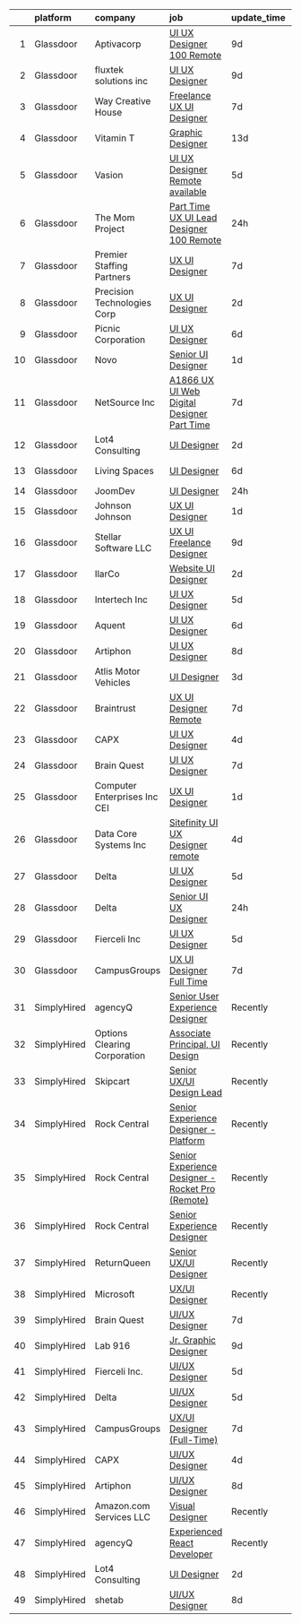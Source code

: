 

|    | platform    | company                         | job                                                                                                                                                                                                                                                                                                                                                                                                                                                                                                                                                                                                                                                                                                                                                                                                                                                                                                                                             | update_time   | location                |
|---:|:------------|:--------------------------------|:------------------------------------------------------------------------------------------------------------------------------------------------------------------------------------------------------------------------------------------------------------------------------------------------------------------------------------------------------------------------------------------------------------------------------------------------------------------------------------------------------------------------------------------------------------------------------------------------------------------------------------------------------------------------------------------------------------------------------------------------------------------------------------------------------------------------------------------------------------------------------------------------------------------------------------------------|:--------------|:------------------------|
|  1 | Glassdoor   | Aptivacorp                      | [UI UX Designer  100  Remote ](https://www.glassdoor.com/partner/jobListing.htm?pos=120&ao=1136043&s=58&guid=00000181b3660271bba1be3871c3ffbc&src=GD_JOB_AD&t=SR&vt=w&ea=1&cs=1_7b55a0ff&cb=1656572216270&jobListingId=1007951932911&jrtk=3-0-1g6pmc0kl28q9001-1g6pmc0ldjrpf800-2f79b49483918679-)                                                                                                                                                                                                                                                                                                                                                                                                                                                                                                                                                                                                                                              | 9d            | Remote                  |
|  2 | Glassdoor   | fluxtek solutions inc           | [UI UX Designer](https://www.glassdoor.com/partner/jobListing.htm?pos=118&ao=1136043&s=58&guid=00000181b3660271bba1be3871c3ffbc&src=GD_JOB_AD&t=SR&vt=w&ea=1&cs=1_1d124aa7&cb=1656572216269&jobListingId=1007951938642&jrtk=3-0-1g6pmc0kl28q9001-1g6pmc0ldjrpf800-bce5c82171eda4bf-)                                                                                                                                                                                                                                                                                                                                                                                                                                                                                                                                                                                                                                                            | 9d            | Remote                  |
|  3 | Glassdoor   | Way Creative House              | [Freelance UX UI Designer](https://www.glassdoor.com/partner/jobListing.htm?pos=117&ao=1136043&s=58&guid=00000181b3660271bba1be3871c3ffbc&src=GD_JOB_AD&t=SR&vt=w&ea=1&cs=1_53ee31d4&cb=1656572216269&jobListingId=1007956757072&jrtk=3-0-1g6pmc0kl28q9001-1g6pmc0ldjrpf800-554062f63bd90771-)                                                                                                                                                                                                                                                                                                                                                                                                                                                                                                                                                                                                                                                  | 7d            | Remote                  |
|  4 | Glassdoor   | Vitamin T                       | [Graphic Designer](https://www.glassdoor.com/partner/jobListing.htm?pos=111&ao=1110586&s=58&guid=00000181b3660271bba1be3871c3ffbc&src=GD_JOB_AD&t=SR&vt=w&cs=1_5d91ef61&cb=1656572216266&jobListingId=1007945433367&cpc=9908D8D4413DBB8A&jrtk=3-0-1g6pmc0kl28q9001-1g6pmc0ldjrpf800-6bf31e8b81fa36aa--6NYlbfkN0DMrcEu7yrtATojKJA7cEzGQ3FdRGWLh0CZQInL4ECGI6k5tN82kdM0OKoro5eXmjpfezI00Q-HLmes2mpC2LoGeaegKU06BtmoT76B45YvDzTADU2RRCvXd4EtI6tKhIyYGvNzaSTH3kkihj9y7QgV8fGb4AJe_cbRrh5DqwmD-P7h7Iiwg2pDkhDiqCaVzlkiZhX4uBZZCjVvRBrXTdJgqth6FnpCq8w1LWavD3gHJmDSjN5z9Rp-CWUYZutZdfJoWlmDrHgJ6MvSRP2hTuh0z1_fNjgS_Jf7AOqTgebGFJsin-Ee6MPAfioGkhPiSpYHF64uuC00xAatdscZ6-Tvp-F-ZJqrylcx4scepUo2ZtDCtsPAsSbLLtOALkG6mVRGtCAipqqpL5VI4SDbQD2aFWBGMqzP_KzroDnwCDkwt8bmxYXF83_WP7uUNI29VHvsPfLjQEygww%3D%3D)                                                                                                                                              | 13d           | Remote                  |
|  5 | Glassdoor   | Vasion                          | [UI UX Designer  Remote available ](https://www.glassdoor.com/partner/jobListing.htm?pos=128&ao=1136043&s=58&guid=00000181b3660271bba1be3871c3ffbc&src=GD_JOB_AD&t=SR&vt=w&cs=1_cb431a06&cb=1656572216270&jobListingId=1007962714343&jrtk=3-0-1g6pmc0kl28q9001-1g6pmc0ldjrpf800-5b481183f7dc476e-)                                                                                                                                                                                                                                                                                                                                                                                                                                                                                                                                                                                                                                              | 5d            | Lehi, UT                |
|  6 | Glassdoor   | The Mom Project                 | [Part Time UX UI Lead Designer  100  Remote ](https://www.glassdoor.com/partner/jobListing.htm?pos=106&ao=1110586&s=58&guid=00000181b3660271bba1be3871c3ffbc&src=GD_JOB_AD&t=SR&vt=w&cs=1_8307665c&cb=1656572216265&jobListingId=1007971182982&cpc=FA84DF7EA1EC2398&jrtk=3-0-1g6pmc0kl28q9001-1g6pmc0ldjrpf800-975adaf23f3a7c63--6NYlbfkN0BDp_epf89aHDQhKpPegNJQ_ldQpEFZQsM9OcONMGxWx6pU56EKHF58QjVdAUvn2gWD_J5bR42mAClj8XczzRla7Yn-qYtKSahs7TznPw01NnpE-KSBq5KHPnZ63olKoTC70XALLaa7zBv1KDsBRstRQK_PVM4--XeFVKGktPqdvqJ-b9PR9X6B4XWoBpUf-rplQUnkyPhXGfNRcRGaLmJpho9JEiW9hrKcUO3GEV8eDlg2BnRKL8NKuAxvxQh0SzEeMuVqig8yACfHJQizdVvd0SDgz3TaXLp0Hruu-4VzrgWRde2zPib8G5GxJPB8TgHXWzN88d0Ybh6s8f7MiV1_Sq6YrFDxLvKCs60NR60VvpHKPrwwLdvg3_lKWcIAnkkOZjSrjcPVe67rkJSJSte8zSCA5rcL2fe4tIrdB1Dss2SFZ5c1WxbyfLOQX7JCXjAaJU6qSsMRiKa7lGFikAPXc-SuVftICGeB08aa9FxljHiSQx_dLhi1Me125a6RfF1iyP24cv5kHx9zrYkGyazGqOoVbKs68klrR7foIJWR43dsMCuFJdZ8J4bLK32YDS4%3D) | 24h           | Remote                  |
|  7 | Glassdoor   | Premier Staffing Partners       | [UX UI Designer](https://www.glassdoor.com/partner/jobListing.htm?pos=107&ao=1110586&s=58&guid=00000181b3660271bba1be3871c3ffbc&src=GD_JOB_AD&t=SR&vt=w&ea=1&cs=1_5dde0861&cb=1656572216265&jobListingId=1007956772391&cpc=2CAED5C921A5F994&jrtk=3-0-1g6pmc0kl28q9001-1g6pmc0ldjrpf800-fc0c857a1bfdea19--6NYlbfkN0CyyT-f4oNMZz8hL4LR6EcDrl5vB12i7SyJpvAxFYk5ESjE9CwDanhb7km0chTKgrn4T3ISQQYruKkbVeWGuhEp7D044_bRsQQdODtlwC8XpNx48m-vQoNzSCqUPTuBWs5ty6SyagT83UJBwJa6gR9yNVoyg4DGXJjYP3Os3td6xCESlnt-M7GhzImNeALTBgK5a2Yzi4yPOXhnUTVoHaUHPb5ylWxxiUwMjxAmjyRr9YJOb04PElDKLV5eQwih6ptrUxp6Xv1qj7JXqeb5RVdB5xkvB_RplWTML9HQJLfJ0fIhfK5588_oxVDz9OW7JcNEUkeWKAfeBxx7Y8ttrDGx1eL5hKBU7h8aZfkuwvtGk-nCE25w0arjcIsoz8cOik_ucGd0KT2UEILBkLz-MAujLrPUtZlzbGB5jI_ARjTfZJosT1XjVIt8Bml3eKaZCTqS3QocAM-Ods93nBIiIGAtt33y8UwxcP9TZnf51RLmNg%3D%3D)                                                                                                           | 7d            | Remote                  |
|  8 | Glassdoor   | Precision Technologies Corp     | [UX UI Designer](https://www.glassdoor.com/partner/jobListing.htm?pos=129&ao=1136043&s=58&guid=00000181b3660271bba1be3871c3ffbc&src=GD_JOB_AD&t=SR&vt=w&ea=1&cs=1_cbbd6fe3&cb=1656572216271&jobListingId=1007966324534&jrtk=3-0-1g6pmc0kl28q9001-1g6pmc0ldjrpf800-c4d242208b14b278-)                                                                                                                                                                                                                                                                                                                                                                                                                                                                                                                                                                                                                                                            | 2d            | Remote                  |
|  9 | Glassdoor   | Picnic Corporation              | [UI UX Designer](https://www.glassdoor.com/partner/jobListing.htm?pos=101&ao=1110586&s=58&guid=00000181b3660271bba1be3871c3ffbc&src=GD_JOB_AD&t=SR&vt=w&cs=1_66c55531&cb=1656572216264&jobListingId=1007959855137&cpc=7AD1D84939BBEEF3&jrtk=3-0-1g6pmc0kl28q9001-1g6pmc0ldjrpf800-56d71957f64b4f26--6NYlbfkN0AZhccrYCUSJlZEde1UnGXnwlG1V9FU8luw-eezWnVYrwkZU9Nn3vDPLiBGdKfRfOKqHoH9lNromLxpJWxz1HCnkCbTKREXczUIw_WJJAFekORbwSnros2KrSQTa6eBeFZB4cuIIu-WAB3SvjdzxzFl2gZrXlqeow6F15u3zaXViiRXiPRmPKqvdrBz75N0waK873JLjM8NIWOqQW4sVtUA6i8Mjb4aZ-0B38i_30Wd2CCnMtaQZ9w9nfXiognMHR-j3U5rM--RV9_bGNpZVZpWGsE06lIc-C1zOT6__AhoQRqVVRM2gWJh4JwKG4pHaz_iV9Qb1OEkyedJwLr67UP9Q8UQzApSBUZs2Zmz7SqHpm-oZL-LBhpDnzQVj_1Q1X-4UR8zVEUtVlu9aNj78UgckcEv9pk7I2F8gIsTeuNaX7yQhS8G3OLU)                                                                                                                                                                            | 6d            | Washington, DC          |
| 10 | Glassdoor   | Novo                            | [Senior UI Designer](https://www.glassdoor.com/partner/jobListing.htm?pos=122&ao=1136043&s=58&guid=00000181b3660271bba1be3871c3ffbc&src=GD_JOB_AD&t=SR&vt=w&cs=1_36d77734&cb=1656572216270&jobListingId=1007969504628&jrtk=3-0-1g6pmc0kl28q9001-1g6pmc0ldjrpf800-6c0e5ded80600d8b-)                                                                                                                                                                                                                                                                                                                                                                                                                                                                                                                                                                                                                                                             | 1d            | Remote                  |
| 11 | Glassdoor   | NetSource  Inc                  | [A1866 UX UI Web Digital Designer  Part Time ](https://www.glassdoor.com/partner/jobListing.htm?pos=110&ao=1110586&s=58&guid=00000181b3660271bba1be3871c3ffbc&src=GD_JOB_AD&t=SR&vt=w&ea=1&cs=1_9d24c1d4&cb=1656572216266&jobListingId=1007957009148&cpc=451933188B21919D&jrtk=3-0-1g6pmc0kl28q9001-1g6pmc0ldjrpf800-e82675999c44658e--6NYlbfkN0BwkfKcnRtHUdFerxyxz6eOB3P3MVRan8u95pxY-hLnwwCIFZ6yKiyQTi_SfvMLu7g5R_LLPzPMX1rVdfjXws36ibvq9hT1rKUWbP2ePcPWSzCi09kVJA60FkVfQ7XH7pCQNxuzzJQ8EJDhAlx9N5B_DUQvhkFYgQJbpDscRWLL_hs8Yh4QXqbNAu7JmkexZ9XMsSAQGpHQLnFOIt3Da5lZixje-hDBCQDQCd1MkvqhM2OHGpRj1uxEuzf0Zl2WccTvlpE-xcBbThhAmAT3QP55gv8ekX1LBnveI8GRYPOqP_kA2s2fqB13tMv7d3nRYGy7g4NJv0kUrPtsCMQdlK77HlVT7Wy4x4hlXc8RTYt_-0kqjJK9FkMjOs-FE0qzokSKgDlnm1s4bPp319OI_hBTW09sLYPFa0RHwF_iP_sqigQpiQooy-4NNCZywqO_CCpLAHC6OLtNZuIYt224c9_ueWQ7lmk8tneAoNrLiGxYFMNSTFpBIzAJcZIJn0kcokB-VuwKhEF-V6pTQW8ajutp)                                         | 7d            | Raritan, NJ             |
| 12 | Glassdoor   | Lot4 Consulting                 | [UI Designer](https://www.glassdoor.com/partner/jobListing.htm?pos=126&ao=1136043&s=58&guid=00000181b3660271bba1be3871c3ffbc&src=GD_JOB_AD&t=SR&vt=w&ea=1&cs=1_23a7c905&cb=1656572216270&jobListingId=1007966678485&jrtk=3-0-1g6pmc0kl28q9001-1g6pmc0ldjrpf800-4250f602c443b12b-)                                                                                                                                                                                                                                                                                                                                                                                                                                                                                                                                                                                                                                                               | 2d            | Remote                  |
| 13 | Glassdoor   | Living Spaces                   | [UI Designer](https://www.glassdoor.com/partner/jobListing.htm?pos=105&ao=1110586&s=58&guid=00000181b3660271bba1be3871c3ffbc&src=GD_JOB_AD&t=SR&vt=w&cs=1_15296ddb&cb=1656572216265&jobListingId=1007959995717&cpc=B076152010A3B66C&jrtk=3-0-1g6pmc0kl28q9001-1g6pmc0ldjrpf800-785d0d09871f116a--6NYlbfkN0BCErBklGPwVdmEBWKJvGOx97ULaje17ViBys7QDBnJ36oFFJ4rVS9Av86F4bdEHgt1ndoW2mOMH60Egjhi6ztXgCDdvYEu4D4xSpAGWIwtQMcFo8woT1qEvNlJj307i95BZnZLujGiMrr3_E1Wt06Ma-oU6AbZA17QsKJKH6ev2_aJUBtGqn8h2_B_yGIwOAUvSqLbOK9o6PKyx_L61xRJgtDxqm8OKex7-jznuPaZdMz99vxjqyJ6yYdMjkBXtZbakHPpCerkFC_OdbzBUBnPWFuwbvA3axthiWb18wBvmaNcXORX0_kDYXsAVynyvCkUW6bpGuT-9CsuDOpV0TYxhBuvDpVeU5rEJJfflF2cZZgeXYroQjEc6MQPH4voJZpCoP78_0Co5b8i3_Enc6xItKx0eJ58KkKklOZfd4lkF7N8l3TF7MiHyFVe7stcUYEMrhMP7sffDK7-ise6RyBdbysRHsVCCR-AeUrzMD3Gajl9XR7SPpuawFLFynyh95iJfBhqG7JMVOnYVQwj6HdKYWSq4AejcmUJMiU3oKUehLVXqvkSnIktNIBjLzxt_HE%3D)                                 | 6d            | La Mirada, CA           |
| 14 | Glassdoor   | JoomDev                         | [UI Designer](https://www.glassdoor.com/partner/jobListing.htm?pos=115&ao=1136043&s=58&guid=00000181b3660271bba1be3871c3ffbc&src=GD_JOB_AD&t=SR&vt=w&cs=1_0013cd0c&cb=1656572216266&jobListingId=1007971047931&jrtk=3-0-1g6pmc0kl28q9001-1g6pmc0ldjrpf800-17da23ad09464d3c-)                                                                                                                                                                                                                                                                                                                                                                                                                                                                                                                                                                                                                                                                    | 24h           | Remote                  |
| 15 | Glassdoor   | Johnson   Johnson               | [UX UI Designer](https://www.glassdoor.com/partner/jobListing.htm?pos=119&ao=1136043&s=58&guid=00000181b3660271bba1be3871c3ffbc&src=GD_JOB_AD&t=SR&vt=w&cs=1_5e127c43&cb=1656572216269&jobListingId=1007969655063&jrtk=3-0-1g6pmc0kl28q9001-1g6pmc0ldjrpf800-125c94c5b5c58034-)                                                                                                                                                                                                                                                                                                                                                                                                                                                                                                                                                                                                                                                                 | 1d            | Cincinnati, OH          |
| 16 | Glassdoor   | Stellar Software  LLC           | [UX UI Freelance Designer](https://www.glassdoor.com/partner/jobListing.htm?pos=102&ao=1110586&s=58&guid=00000181b3660271bba1be3871c3ffbc&src=GD_JOB_AD&t=SR&vt=w&ea=1&cs=1_2f9485ae&cb=1656572216265&jobListingId=1007952576276&cpc=451933188B21919D&jrtk=3-0-1g6pmc0kl28q9001-1g6pmc0ldjrpf800-0eefe25d2b1f7dc5--6NYlbfkN0Ag7T5ST3ToIM5SK6lOY2rFzHbgRvuI6EMUSvvS0odH9JpLNm8vkQ1TWpcn0o2QYP59qNT-uG9FWbkUtyMUZIbg_ZSbtBg-7w-AYJoZxzgKyq3Wps8C_W0e-NpDbyTs-trGtysh5Oy1bP51tfzFZQJIiNKepKy_D0xAp1bcWkSJm--6NxN_349w9-uFQSz73k61MZqcAKxhlAmv-U8Q5_oQraeywQ1cAvyhOpHCHoNEsogo2krA7422n3o4GgqUKyVeixOegT2RUSom4YbTln5Vq2DwV2ZyEc0PyKfMJqFiiyBDVr39f4_w7Yk3fUgDKY5J0B71SY7yOeHTpp2vfpo330HQF442JhYv6OFhLcIh4kGFSaGZvepwPgRi_G0gS6kjWrvE2wWMZsEvlEbHj1GLd3Lgr4fQ7MRxcfZuu6HywfU_7ZXkKUP8pQysYLe6CCXy6eWc39pAuPTcPf79cOV7)                                                                                                                             | 9d            | Remote                  |
| 17 | Glassdoor   | IlarCo                          | [Website UI Designer](https://www.glassdoor.com/partner/jobListing.htm?pos=121&ao=1136043&s=58&guid=00000181b3660271bba1be3871c3ffbc&src=GD_JOB_AD&t=SR&vt=w&ea=1&cs=1_8dc84918&cb=1656572216270&jobListingId=1007966970700&jrtk=3-0-1g6pmc0kl28q9001-1g6pmc0ldjrpf800-d886f1dd72e8aeb4-)                                                                                                                                                                                                                                                                                                                                                                                                                                                                                                                                                                                                                                                       | 2d            | Remote                  |
| 18 | Glassdoor   | Intertech  Inc                  | [UI UX Designer](https://www.glassdoor.com/partner/jobListing.htm?pos=103&ao=1110586&s=58&guid=00000181b3660271bba1be3871c3ffbc&src=GD_JOB_AD&t=SR&vt=w&ea=1&cs=1_bc3335cf&cb=1656572216265&jobListingId=1007962072236&cpc=0FE1F5EA2BC84A01&jrtk=3-0-1g6pmc0kl28q9001-1g6pmc0ldjrpf800-78a1d7054f60575a--6NYlbfkN0DPtnWd5c3HSXcHE7Q9oJFHp5RQto9btUDg0qVxvc0iqj-fTOFvfyy1ASDi6wx1MLRFKZuqCn0oWFb_YUg9_gQHixz7-UunjvelxgYqfOjCC3bEKi5jKMuP_R0yp6xj-SwrPJPjFxWP82GukHDaXMiFBxo5j3UPfOZe1H9vMPyfwxHXbXjkD5wx_DsnBTVla4VNs3BpGAV26Bujmb4eN2InGjRvOPe_fXB8--1SU8RSYEhgK7M25zq62_FxDxto36MredARLRK8oVbdSk_CH9ESCj0qgDBpZPEFwucfGE_MnJ_4uiziEQCu_2w21-1043VZCcnyzvWK9XLdkMhw1UmwoPq7zrkjsOIOPuNu3umDCru-pQvgohqRfr36HFOdo7G5Y_zTWfxPoxMvCcdRxv9aGS4Xv4lDLn9jtLEJV-RCG5xuKeqBlAZ-U1YsnPylc0aqR1X2NLLCKKLyHCh6aIDJ5NgHjmpMogWrr5eS3ve_YIcdxxiZx1ibghndv2OxyObrvSISnaCiP8fJ_9pOshxz1yXXZNQ1eovpXgM6no_0-SH7gsFW0TSBDxqaq7_3eOrq1GTUWXU67w%3D%3D)           | 5d            | Inver Grove Heights, MN |
| 19 | Glassdoor   | Aquent                          | [UI   UX Designer](https://www.glassdoor.com/partner/jobListing.htm?pos=108&ao=1110586&s=58&guid=00000181b3660271bba1be3871c3ffbc&src=GD_JOB_AD&t=SR&vt=w&cs=1_fab743be&cb=1656572216265&jobListingId=1007959438364&cpc=F41FEAB56D215062&jrtk=3-0-1g6pmc0kl28q9001-1g6pmc0ldjrpf800-7ba501d8f022467a--6NYlbfkN0DMrcEu7yrtATojKJA7cEzGQ3FdRGWLh0CZQInL4ECGI9gD0Wolx9R2EDT7B77c2cSlCqdmXfWM-OScmEOkGMgDduhYKtdfbMDS5LbnoFhs6CEx4wTEaQbpjZbt0vUmiOoURhNB61ggeJP_aSnMUzk3QkdRK49hilcXilknIKyxR4VY4nO1e2SstjUHe9Xl5D2Jzt6ZTy8UFbkqkh5bRPt1rxFPQCIwe3AKcqBqzR9alqgZfEi4mD7j-kaXs92xu70-O4XL-GDcvqShTO5e-VHsgRcJmso_djRcwU5wZ1KLqVNt4dNoNwTydbe9n1TgDnakgAYfZptBd58tWiNWWFv5GakGOSydd9bt5JH-v2dXIpOWmsejtGjBxhB9VjH4SGETO0knTtL3wFVuQYpW0jRvS2Hc6tu11hK3_ePTFqJuMkfRRr-6s5nKIf9z-ThttPZfXIxTwNS47Q%3D%3D)                                                                                                                                              | 6d            | Remote                  |
| 20 | Glassdoor   | Artiphon                        | [UI UX Designer](https://www.glassdoor.com/partner/jobListing.htm?pos=130&ao=1136043&s=58&guid=00000181b3660271bba1be3871c3ffbc&src=GD_JOB_AD&t=SR&vt=w&ea=1&cs=1_fe6352e1&cb=1656572216271&jobListingId=1007954190531&jrtk=3-0-1g6pmc0kl28q9001-1g6pmc0ldjrpf800-6c2410f70cbb4faf-)                                                                                                                                                                                                                                                                                                                                                                                                                                                                                                                                                                                                                                                            | 8d            | Remote                  |
| 21 | Glassdoor   | Atlis Motor Vehicles            | [UI Designer](https://www.glassdoor.com/partner/jobListing.htm?pos=127&ao=1136043&s=58&guid=00000181b3660271bba1be3871c3ffbc&src=GD_JOB_AD&t=SR&vt=w&ea=1&cs=1_07ba9dd5&cb=1656572216270&jobListingId=1007963876043&jrtk=3-0-1g6pmc0kl28q9001-1g6pmc0ldjrpf800-60c881f762255c2b-)                                                                                                                                                                                                                                                                                                                                                                                                                                                                                                                                                                                                                                                               | 3d            | Remote                  |
| 22 | Glassdoor   | Braintrust                      | [UX UI Designer  Remote ](https://www.glassdoor.com/partner/jobListing.htm?pos=124&ao=1136043&s=58&guid=00000181b3660271bba1be3871c3ffbc&src=GD_JOB_AD&t=SR&vt=w&cs=1_ca777b30&cb=1656572216270&jobListingId=1007957799045&jrtk=3-0-1g6pmc0kl28q9001-1g6pmc0ldjrpf800-2b3459158368fa0a-)                                                                                                                                                                                                                                                                                                                                                                                                                                                                                                                                                                                                                                                        | 7d            | San Francisco, CA       |
| 23 | Glassdoor   | CAPX                            | [UI UX Designer](https://www.glassdoor.com/partner/jobListing.htm?pos=104&ao=1110586&s=58&guid=00000181b3660271bba1be3871c3ffbc&src=GD_JOB_AD&t=SR&vt=w&ea=1&cs=1_4abad3cf&cb=1656572216265&jobListingId=1007963610137&cpc=451933188B21919D&jrtk=3-0-1g6pmc0kl28q9001-1g6pmc0ldjrpf800-3741b7e48eebc2b5--6NYlbfkN0AZiaPZyccuKjlre0e0RaBFeO48J0QExrO5hcuLctOVaEe4jn3sP_uCDkaJ9aMXDjdBLKv55yOmKCyVPjr64NWcjimX-JGM6hSxiWprJdTi6_vLk6x8y4UFdT-cZBn9EMAq75NuovSqtyefscW1QU40hllgczFlJTQYkIma-Pjks_lZlRjBr57U-1_Y-cj3VPVpnAEZcaeGQnVMJK5ZhCG-N_aMTkpY4hTmPHbruxJsJJw1qklxpk2Ei7tjmeOvmuMGa-xsQJzoZVKQV6wnidfRscTuoVPm9rrZeG3niUvB6WokhJFak49apZQMlZL5oZW7CfGAIm_d8J-HJAJ5xTTjikuKrgQwtVA8xhm2ylKfaLUEsidwsZfQr_6wg0i3xRW2Pq1radmeaAYWadVJIpM09Ve1DD8ugb6mxAViShBFDODFJ2XNsIE4B3D0BeptAS-3kBx5ezx_DYgzKGcLox968xJxdfWHVEVUxcyzpNO0MQsfil1lMCKf)                                                                                                       | 4d            | Remote                  |
| 24 | Glassdoor   | Brain Quest                     | [UI UX Designer](https://www.glassdoor.com/partner/jobListing.htm?pos=123&ao=1136043&s=58&guid=00000181b3660271bba1be3871c3ffbc&src=GD_JOB_AD&t=SR&vt=w&ea=1&cs=1_0facb4dc&cb=1656572216270&jobListingId=1007956608137&jrtk=3-0-1g6pmc0kl28q9001-1g6pmc0ldjrpf800-06b9a68c9c0789bd-)                                                                                                                                                                                                                                                                                                                                                                                                                                                                                                                                                                                                                                                            | 7d            | Remote                  |
| 25 | Glassdoor   | Computer Enterprises  Inc   CEI | [UX UI Designer](https://www.glassdoor.com/partner/jobListing.htm?pos=109&ao=1110586&s=58&guid=00000181b3660271bba1be3871c3ffbc&src=GD_JOB_AD&t=SR&vt=w&ea=1&cs=1_8f0ed2e9&cb=1656572216266&jobListingId=1007968381003&cpc=8795CF9063CD573D&jrtk=3-0-1g6pmc0kl28q9001-1g6pmc0ldjrpf800-abbc6aa48fbf8a66--6NYlbfkN0AVVnl_N3xmP3MApcGA3sr6MLnz8P423WWILI1WvbjE8Ry71v-lom9NKs8rBQiPPSdmfW4xDRsn6CWkbvgSo1BqiKRAF91wOjBR4fxrW6PQInEdoJ_YdwN6nR1ffU1NCtYo7gQpv72Z2LfZPXgsvsC1gayhmHjsfDR61iC_nAlGj1QxiCNdfi9KF7WB2rdpgkB1xhOfwUEM1-x0E2Jk17EJWqroCB3FdA6gNAVPrDmsf9l-kk6gZ4fkbVl1U6qSiKHZmWnt2BH8Nsjt33KZjzYit4HHraJewsx9NHCCthIAbdJZPNGm17lAszAK4meYXKMPzTuD5CeIim2sRzbhfGZ5t2XxyuCdqX3wJAvwJSdfWH1X901wHSFEg1_uifgG4cPg0uNRHflkTmZ0254MhI4hnjNb27VQ_EO9NrNdNnBuE51Nn1nOohs3E6r1APe6udyVMyO8gRbln872doYI8liX1tO27SDR89Yy0mDfAZb9SBp2g_bOxJRn)                                                                                                       | 1d            | Remote                  |
| 26 | Glassdoor   | Data Core Systems Inc           | [Sitefinity UI UX Designer remote ](https://www.glassdoor.com/partner/jobListing.htm?pos=125&ao=1136043&s=58&guid=00000181b3660271bba1be3871c3ffbc&src=GD_JOB_AD&t=SR&vt=w&ea=1&cs=1_ebee54f4&cb=1656572216270&jobListingId=1007963008998&jrtk=3-0-1g6pmc0kl28q9001-1g6pmc0ldjrpf800-84cf6ecd3989af6d-)                                                                                                                                                                                                                                                                                                                                                                                                                                                                                                                                                                                                                                         | 4d            | Middleton, PA           |
| 27 | Glassdoor   | Delta                           | [UI UX Designer](https://www.glassdoor.com/partner/jobListing.htm?pos=114&ao=1136043&s=58&guid=00000181b3660271bba1be3871c3ffbc&src=GD_JOB_AD&t=SR&vt=w&ea=1&cs=1_d4d8fd3c&cb=1656572216266&jobListingId=1007961480494&jrtk=3-0-1g6pmc0kl28q9001-1g6pmc0ldjrpf800-97c92886bde86360-)                                                                                                                                                                                                                                                                                                                                                                                                                                                                                                                                                                                                                                                            | 5d            | Remote                  |
| 28 | Glassdoor   | Delta                           | [Senior UI UX Designer](https://www.glassdoor.com/partner/jobListing.htm?pos=116&ao=1136043&s=58&guid=00000181b3660271bba1be3871c3ffbc&src=GD_JOB_AD&t=SR&vt=w&cs=1_5b841113&cb=1656572216267&jobListingId=1007970454477&jrtk=3-0-1g6pmc0kl28q9001-1g6pmc0ldjrpf800-f928011d7691fc63-)                                                                                                                                                                                                                                                                                                                                                                                                                                                                                                                                                                                                                                                          | 24h           | Atlanta, GA             |
| 29 | Glassdoor   | Fierceli Inc                    | [UI UX Designer](https://www.glassdoor.com/partner/jobListing.htm?pos=113&ao=1136043&s=58&guid=00000181b3660271bba1be3871c3ffbc&src=GD_JOB_AD&t=SR&vt=w&ea=1&cs=1_f97182b1&cb=1656572216266&jobListingId=1007962531770&jrtk=3-0-1g6pmc0kl28q9001-1g6pmc0ldjrpf800-73eed2a847697834-)                                                                                                                                                                                                                                                                                                                                                                                                                                                                                                                                                                                                                                                            | 5d            | Remote                  |
| 30 | Glassdoor   | CampusGroups                    | [UX UI Designer  Full Time ](https://www.glassdoor.com/partner/jobListing.htm?pos=112&ao=1136043&s=58&guid=00000181b3660271bba1be3871c3ffbc&src=GD_JOB_AD&t=SR&vt=w&cs=1_967a0083&cb=1656572216266&jobListingId=1007957992639&jrtk=3-0-1g6pmc0kl28q9001-1g6pmc0ldjrpf800-b4b55dab1f200b77-)                                                                                                                                                                                                                                                                                                                                                                                                                                                                                                                                                                                                                                                     | 7d            | Remote                  |
| 31 | SimplyHired | agencyQ                         | [Senior User Experience Designer](https://www.simplyhired.com/job/cIDtvicOoH53aMYEP0Ljm-akwv5PTKqGSpFWDKdyocaD4666RjrRkA?q=ui+designer)                                                                                                                                                                                                                                                                                                                                                                                                                                                                                                                                                                                                                                                                                                                                                                                                         | Recently      | Bethesda, MD            |
| 32 | SimplyHired | Options Clearing Corporation    | [Associate Principal, UI Design](https://www.simplyhired.com/job/W92YsuUW4xbt8AD3mTP4SQGrVXpulViZ7_LHfCXEUtW2GMS18CQL7g?q=ui+designer)                                                                                                                                                                                                                                                                                                                                                                                                                                                                                                                                                                                                                                                                                                                                                                                                          | Recently      | Chicago, IL             |
| 33 | SimplyHired | Skipcart                        | [Senior UX/UI Design Lead](https://www.simplyhired.com/job/b8bhiKm_66-0flm92GBUCPuQo9te4QU26zexBYiGWVWqfnRzQy_nPg?q=ui+designer)                                                                                                                                                                                                                                                                                                                                                                                                                                                                                                                                                                                                                                                                                                                                                                                                                | Recently      | San Antonio, TX         |
| 34 | SimplyHired | Rock Central                    | [Senior Experience Designer - Platform](https://www.simplyhired.com/job/alolWizv0W4qiWg_sx4PQc0K3PlY3ygKtI2QISrytGkJECpv345yYw?q=ui+designer)                                                                                                                                                                                                                                                                                                                                                                                                                                                                                                                                                                                                                                                                                                                                                                                                   | Recently      | Detroit, MI             |
| 35 | SimplyHired | Rock Central                    | [Senior Experience Designer - Rocket Pro (Remote)](https://www.simplyhired.com/job/WFOQFrw2mphynW-NsIpy91iE8xWR5Lm0fNy65Uhq_2M__KiA2xz0ow?q=ui+designer)                                                                                                                                                                                                                                                                                                                                                                                                                                                                                                                                                                                                                                                                                                                                                                                        | Recently      | Detroit, MI             |
| 36 | SimplyHired | Rock Central                    | [Senior Experience Designer](https://www.simplyhired.com/job/UsF5NXTI_IXYhcawUmw3kN32jP06WleBqauCl8-aleTJzozKLE6Thw?q=ui+designer)                                                                                                                                                                                                                                                                                                                                                                                                                                                                                                                                                                                                                                                                                                                                                                                                              | Recently      | Detroit, MI             |
| 37 | SimplyHired | ReturnQueen                     | [Senior UX/UI Designer](https://www.simplyhired.com/job/Ny1GneB6RrcsBpQdee8rr4myZOR7nFCqkfZB-fgX_OGyXzU7e-wOpQ?q=ui+designer)                                                                                                                                                                                                                                                                                                                                                                                                                                                                                                                                                                                                                                                                                                                                                                                                                   | Recently      | Ramsey, NJ              |
| 38 | SimplyHired | Microsoft                       | [UX/UI Designer](https://www.simplyhired.com/job/BLZaPUEFlOvYJyNflH2k5nqZ-8uUi_xgo4S7ZxXwVMSXbWyO9JGHHA?q=ui+designer)                                                                                                                                                                                                                                                                                                                                                                                                                                                                                                                                                                                                                                                                                                                                                                                                                          | Recently      | Redmond, WA             |
| 39 | SimplyHired | Brain Quest                     | [UI/UX Designer](https://www.simplyhired.com/job/2-w3y5Mvq_1RZ4fOFeQvCIrre8xzHuMEhIeDeY-VCONMLPQI5YJIvA?q=ui+designer)                                                                                                                                                                                                                                                                                                                                                                                                                                                                                                                                                                                                                                                                                                                                                                                                                          | 7d            | Remote                  |
| 40 | SimplyHired | Lab 916                         | [Jr. Graphic Designer](https://www.simplyhired.com/job/ZTlgy2iRNbCFVxaLFBSOzJygySQV9sFehtRfXdI6n7scInBE2WVdUA?q=ui+designer)                                                                                                                                                                                                                                                                                                                                                                                                                                                                                                                                                                                                                                                                                                                                                                                                                    | 9d            | Remote                  |
| 41 | SimplyHired | Fierceli Inc.                   | [UI/UX Designer](https://www.simplyhired.com/job/4mPUVp9vxF3mJYKFcT1rrol9Wae_aOm6KyPlvQzGE6rdo8ZB3-RdnA?q=ui+designer)                                                                                                                                                                                                                                                                                                                                                                                                                                                                                                                                                                                                                                                                                                                                                                                                                          | 5d            | Remote                  |
| 42 | SimplyHired | Delta                           | [UI/UX Designer](https://www.simplyhired.com/job/kX2yZk3voC0Dy2smoadteOisaYu4sPTz5P1CYwnLLQRatZR0CgNytA?q=ui+designer)                                                                                                                                                                                                                                                                                                                                                                                                                                                                                                                                                                                                                                                                                                                                                                                                                          | 5d            | Remote                  |
| 43 | SimplyHired | CampusGroups                    | [UX/UI Designer (Full-Time)](https://www.simplyhired.com/job/mIwl2eQGRP7U5ZA4uHESPJluwdnbkPMIRJXTJaeqNdN5SNVrvOulTQ?q=ui+designer)                                                                                                                                                                                                                                                                                                                                                                                                                                                                                                                                                                                                                                                                                                                                                                                                              | 7d            | Remote                  |
| 44 | SimplyHired | CAPX                            | [UI/UX Designer](https://www.simplyhired.com/job/ZFcYDyDO9JAPWkKb-3mT0Acq3ckpZucEX83c0KzhtRm4l9cOd100wg?q=ui+designer)                                                                                                                                                                                                                                                                                                                                                                                                                                                                                                                                                                                                                                                                                                                                                                                                                          | 4d            | Remote                  |
| 45 | SimplyHired | Artiphon                        | [UI/UX Designer](https://www.simplyhired.com/job/rZvbYl75zgeE_ywCHCzaxEBRppQkPpWoTTgBlQzm0DE6kN-n4Wy7EA?q=ui+designer)                                                                                                                                                                                                                                                                                                                                                                                                                                                                                                                                                                                                                                                                                                                                                                                                                          | 8d            | Remote                  |
| 46 | SimplyHired | Amazon.com Services LLC         | [Visual Designer](https://www.simplyhired.com/job/07csdT2C5wUC0BjRkvFLfN-A2TKuc9tkdRnFlCKVrN7nw2oJdE55kw?q=ui+designer)                                                                                                                                                                                                                                                                                                                                                                                                                                                                                                                                                                                                                                                                                                                                                                                                                         | Recently      | Remote +2 locations     |
| 47 | SimplyHired | agencyQ                         | [Experienced React Developer](https://www.simplyhired.com/job/DIZ7VJ3Gxf8mOjogMOJwsxhBhFDehmz2FMiBZlUcSDM9x827OsNNOA?q=ui+designer)                                                                                                                                                                                                                                                                                                                                                                                                                                                                                                                                                                                                                                                                                                                                                                                                             | Recently      | Bethesda, MD            |
| 48 | SimplyHired | Lot4 Consulting                 | [UI Designer](https://www.simplyhired.com/job/AjAfI2JSU-MG31efQwtOmtZqMcj8HVvA_GPeKENoRjgXeGbYFJyqBw?q=ui+designer)                                                                                                                                                                                                                                                                                                                                                                                                                                                                                                                                                                                                                                                                                                                                                                                                                             | 2d            | Remote                  |
| 49 | SimplyHired | shetab                          | [UI/UX Designer](https://www.simplyhired.com/job/YLKRfUS5oOzs4HbBg-TnVyCvdhYxW7ATRrV5Ggt5CmpKZR_uoneJyQ?q=ui+designer)                                                                                                                                                                                                                                                                                                                                                                                                                                                                                                                                                                                                                                                                                                                                                                                                                          | 8d            | Remote                  |